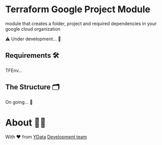 # Terraform Google Project Module

module that creates a folder, project and required dependencies in your google cloud organization

⚠️  Under development... 🚧

## Requirements 🛠

TFEnv...

## The Structure 🗂

On going... 🚧

# About 👯‍♂️

With ❤️ from [YData](https://ydata.ai) [Development team](mailto://developers@ydata.ai)
